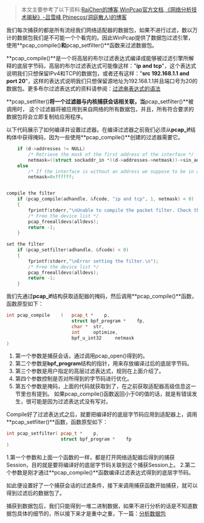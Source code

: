 > 本文主要参考了以下资料:[RaiChen的博客](http://www.cnblogs.com/raichen/p/4128819.html),[WinPcap官方文档](http://www.ferrisxu.com/WinPcap/html/index.html),[《网络分析技术揭秘》-吕雪峰](http://book.douban.com/subject/10830686/),[Phinecos(洞庭散人)的博客](http://www.cnblogs.com/phinecos/archive/2008/10/20/1315176.html)

我们每次捕获的都是所有流经我们网络适配器的数据包，如果不进行过滤，数以万计的数据包我们是不可能一个个看完的。因此WinPcap提供了数据包过滤引擎，使用**pcap_compile()**和**pcap_setfilter()**函数来过滤数据包。

**pcap_compile()**是一个将高层的布尔过滤表达式编译成能够被过滤引擎所解释的底层字节码，高层的布尔过滤表达式可能像这样："**ip and tcp**"，这个表达式说明我们只想保留IPv4和TCP的数据包，或者还有这样："**src 192.168.1.1 and port 20**"，这样的表达式说明我们只想保留源地址为192.168.1.1并且端口号为20的数据包。更多布尔过滤表达式的资料请参阅：[过滤串表达式的语法](http://www.ferrisxu.com/WinPcap/html/group__language.html)

**pcap_setfilter()**将一个过滤器与内核捕获会话相关联，当**pcap_setfilter()**被调用时， 这个过滤器将被应用到来自网络的所有数据包，并且，所有符合要求的数据包将会立即复制给应用程序。

以下代码展示了如何编译并设置过滤器。在编译过滤器之前我们必须从**pcap_if**结构体中获得掩码，因为一些使用**pcap_compile()**创建的过滤器需要它。

```C++
    if (d->addresses != NULL)
        /* Retrieve the mask of the first address of the interface */
        netmask=((struct sockaddr_in *)(d->addresses->netmask))->sin_addr.S_un.S_addr;
    else
        /* If the interface is without an address we suppose to be in a C class network */
        netmask=0xffffff; 


compile the filter
    if (pcap_compile(adhandle, &fcode, "ip and tcp", 1, netmask) < 0)
    {
        fprintf(stderr,"\nUnable to compile the packet filter. Check the syntax.\n");
        /* Free the device list */
        pcap_freealldevs(alldevs);
        return -1;
    }
    
set the filter
    if (pcap_setfilter(adhandle, &fcode) < 0)
    {
        fprintf(stderr,"\nError setting the filter.\n");
        /* Free the device list */
        pcap_freealldevs(alldevs);
        return -1;
    }
```

我们先通过**pcap_if**结构获取适配器的掩码，然后调用**pcap_compile()**函数，函数原型如下：
```C++
int pcap_compile	(	pcap_t * 	p,
                        struct bpf_program * 	fp,
                        char * 	str,
                        int 	optimize,
                        bpf_u_int32 	netmask	 
)
```
1. 第一个参数是捕获会话，通过调用pcap_open()得到的。
2. 第二个参数是**bpf_program**结构的指针，用来存放编译过后的底层字节码。
3. 第三个参数是用户指定的高层过滤表达式，规则在上面介绍了。
4. 第四个参数控制是否对所得到的字节码进行优化。
5. 第五个参数是掩码，上面的代码就获取到了，在之前获取适配器高级信息这一节里也有提到。
如果pcap_compile()函数返回小于0的值的话，就是有错误发生，很可能是因为过滤表达式没有写对。

Compile好了过滤表达式之后，就要把编译好的底层字节码应用到适配器上，调用**pcap_setfilter()**函数，函数原型如下：
```C++
int pcap_setfilter(	pcap_t * 	p,
                    struct bpf_program * 	fp	 
)
```
1.第一个参数和上面一个函数的一样，都是打开网络适配器后得到的捕获Session，目的就是要将编译好的底层字节码关联到这个捕获Session上。
2.第二个参数是刚才通过**pcap_compile()**函数编译过滤表达式得到的底层字节码。

如此便设置好了一个捕获会话的过滤条件，接下来调用捕获函数开始捕获，就可以得到过滤后的数据包了。

捕获到数据包后，我们只能得到一堆二进制数据，如果不进行分析的话是不知道数据包具体的细节的，所以接下来才是重中之重，下一篇：[分析数据包](https://github.com/Heatwave/Blog/issues/9)